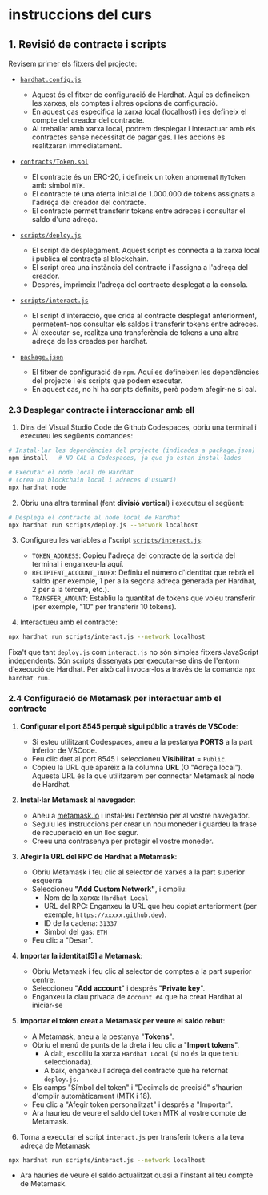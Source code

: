 # instruccions del curs
## 1. Revisió de contracte i scripts
Revisem primer els fitxers del projecte:

- [`hardhat.config.js`](/hardhat.config.js)
    - Aquest és el fitxer de configuració de Hardhat. Aquí es defineixen les xarxes, els comptes i altres opcions de configuració.
    - En aquest cas especifica la xarxa local (localhost) i es defineix el compte del creador del contracte.
    - Al treballar amb xarxa local, podrem desplegar i interactuar amb els contractes sense necessitat de pagar gas. I les accions es realitzaran immediatament.
- [`contracts/Token.sol`](/contracts/Token.sol)
   - El contracte és un ERC-20, i defineix un token anomenat `MyToken` amb símbol `MTK`.
   - El contracte té una oferta inicial de 1.000.000 de tokens assignats a l'adreça del creador del contracte.
   - El contracte permet transferir tokens entre adreces i consultar el saldo d'una adreça.

- [`scripts/deploy.js`](/scripts/deploy.js)
  - El script de desplegament. Aquest script es connecta a la xarxa local i publica el contracte al blockchain.
  - El script crea una instància del contracte i l'assigna a l'adreça del creador.
  - Després, imprimeix l'adreça del contracte desplegat a la consola.
  
- [`scripts/interact.js`](/scripts/interact.js)
  - El script d'interacció, que crida al contracte desplegat anteriorment, permetent-nos consultar els saldos i transferir tokens entre adreces.
  - Al executar-se, realitza una transferència de tokens a una altra adreça de les creades per hardhat.
  
- [`package.json`](/package.json)
  - El fitxer de configuració de `npm`. Aquí es defineixen les dependències del projecte i els scripts que podem executar.
  - En aquest cas, no hi ha scripts definits, però podem afegir-ne si cal.

### 2.3 Desplegar contracte i interaccionar amb ell

1. Dins del Visual Studio Code de Github Codespaces, obriu una terminal i executeu les següents comandes:

```bash
# Instal·lar les dependències del projecte (indicades a package.json)
npm install   # NO CAL a Codespaces, ja que ja estan instal·lades

# Executar el node local de Hardhat
# (crea un blockchain local i adreces d'usuari)
npx hardhat node
```

2. Obriu una altra terminal (fent **divisió vertical**) i executeu el següent:
```bash
# Desplega el contracte al node local de Hardhat
npx hardhat run scripts/deploy.js --network localhost
```

3. Configureu les variables a l'script [`scripts/interact.js`](/scripts/interact.js):
   - `TOKEN_ADDRESS`: Copieu l'adreça del contracte de la sortida del terminal i enganxeu-la aquí.
   - `RECIPIENT_ACCOUNT_INDEX`: Definiu el número d'identitat que rebrà el saldo (per exemple, 1 per a la segona adreça generada per Hardhat, 2 per a la tercera, etc.).
   - `TRANSFER_AMOUNT`: Establiu la quantitat de tokens que voleu transferir (per exemple, "10" per transferir 10 tokens).

4. Interactueu amb el contracte:
```bash
npx hardhat run scripts/interact.js --network localhost
```

Fixa't que tant `deploy.js` com `interact.js` no són simples fitxers JavaScript independents.
Són scripts dissenyats per executar-se dins de l'entorn d'execució de Hardhat. Per això cal invocar-los a través de la comanda `npx hardhat run`.

### 2.4 Configuració de Metamask per interactuar amb el contracte

1. **Configurar el port 8545 perquè sigui públic a través de VSCode**:
   - Si esteu utilitzant Codespaces, aneu a la pestanya **PORTS** a la part inferior de VSCode.
   - Feu clic dret al port 8545 i seleccioneu **Visibilitat** = `Public`.
   - Copieu la URL que apareix a la columna **URL** (O "Adreça local"). Aquesta URL és la que utilitzarem per connectar Metamask al node de Hardhat.

2. **Instal·lar Metamask al navegador**:
   - Aneu a [metamask.io](https://metamask.io/) i instal·leu l'extensió per al vostre navegador.
   - Seguiu les instruccions per crear un nou moneder i guardeu la frase de recuperació en un lloc segur.
   - Creeu una contrasenya per protegir el vostre moneder.

3. **Afegir la URL del RPC de Hardhat a Metamask**:
   - Obriu Metamask i feu clic al selector de xarxes a la part superior esquerra
   - Seleccioneu **"Add Custom Network"**, i ompliu:
     - Nom de la xarxa: `Hardhat Local`
     - URL del RPC: Enganxeu la URL que heu copiat anteriorment (per exemple, `https://xxxxx.github.dev`).
     - ID de la cadena: `31337`
     - Símbol del gas: `ETH`
   - Feu clic a "Desar".

4. **Importar la identitat[5] a Metamask**:
   - Obriu Metamask i feu clic al selector de comptes a la part superior centre.
   - Seleccioneu "**Add account**" i després "**Private key**".
   - Enganxeu la clau privada de `Account #4` que ha creat Hardhat al iniciar-se

5. **Importar el token creat a Metamask per veure el saldo rebut**:
   - A Metamask, aneu a la pestanya "**Tokens**".
   - Obriu el menú de punts de la dreta i feu clic a "**Import tokens**".
     - A dalt, escolliu la xarxa `Hardhat Local` (si no és la que teniu seleccionada).
     - A baix, enganxeu l'adreça del contracte que ha retornat `deploy.js`.
   - Els camps "Símbol del token" i "Decimals de precisió" s'haurien d'omplir automàticament (MTK i 18).
   - Feu clic a "Afegir token personalitzat" i després a "Importar".
   - Ara hauríeu de veure el saldo del token MTK al vostre compte de Metamask.

6. Torna a executar el script `interact.js` per transferir tokens a la teva adreça de Metamask
```bash
npx hardhat run scripts/interact.js --network localhost
```
- Ara hauries de veure el saldo actualitzat quasi a l'instant al teu compte de Metamask.

